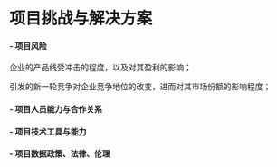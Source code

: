 # 项目挑战与解决方案
#### - 项目风险

企业的产品线受冲击的程度，以及对其盈利的影响；


引发的新一轮竞争对企业竞争地位的改变，进而对其市场份额的影响程度；

#### - 项目人员能力与合作关系
#### - 项目技术工具与能力
#### - 项目数据政策、法律、伦理
